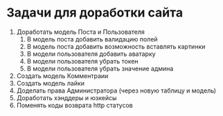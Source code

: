 # Задачи для доработки сайта

1. Доработать модель Поста и Пользователя
    1. В модель поста добавить валидацию полей
    2. В модель поста добавить возможность вставлять картинки
    3. В модели пользователя добавить аватарку 
    4. В модели пользователя убрать токен
    5. В модели пользователя убрать значение админа
2. Создать модель Комментраии
3. Создать модель лайки
4. Доделать права Администратора (через новую таблицу и модель)
5. Доработать хэнддеры и юзкейсы
6. Поменять коды возврата http статусов